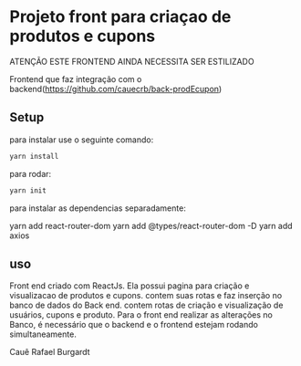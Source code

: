 # Projeto front para criaçao de produtos e cupons

ATENÇÃO ESTE FRONTEND AINDA NECESSITA SER ESTILIZADO

Frontend que faz integração com o backend(https://github.com/cauecrb/back-prodEcupon)


## Setup

para instalar use o seguinte comando:

```bash
yarn install
```

para rodar:
```bash
yarn init
```


para instalar as dependencias separadamente:

yarn add react-router-dom
yarn add @types/react-router-dom -D
yarn add axios

## uso

Front end criado com ReactJs.
Ela possui pagina para criação e visualizacao de produtos e cupons.
contem suas rotas  e faz inserção no banco de dados do Back end.
contem rotas de criação e visualização de usuários, cupons e produto. 
Para o front end realizar as alterações no Banco, é necessário que o backend e o frontend estejam rodando simultaneamente. 

Cauê Rafael Burgardt
